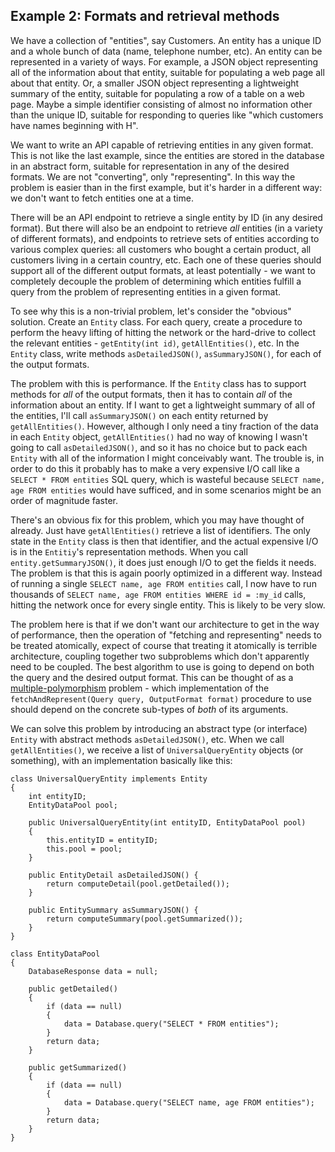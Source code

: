 ## Example 2: Formats and retrieval methods

We have a collection of "entities", say Customers. An entity has a unique ID and a whole bunch of data (name, telephone number, etc). An entity can be represented in a variety of ways. For example, a JSON object representing all of the information about that entity, suitable for populating a web page all about that entity. Or, a smaller JSON object representing a lightweight summary of the entity, suitable for populating a row of a table on a web page. Maybe a simple identifier consisting of almost no information other than the unique ID, suitable for responding to queries like "which customers have names beginning with H".

We want to write an API capable of retrieving entities in any given format. This is not like the last example, since the entities are stored in the database in an abstract form, suitable for representation in any of the desired formats. We are not "converting", only "representing". In this way the problem is easier than in the first example, but it's harder in a different way: we don't want to fetch entities one at a time.

There will be an API endpoint to retrieve a single entity by ID (in any desired format). But there will also be an endpoint to retrieve *all* entities (in a variety of different formats), and endpoints to retrieve sets of entities according to various complex queries: all customers who bought a certain product, all customers living in a certain country, etc. Each one of these queries should support all of the different output formats, at least potentially - we want to completely decouple the problem of determining which entities fulfill a query from the problem of representing entities in a given format.

To see why this is a non-trivial problem, let's consider the "obvious" solution. Create an `Entity` class. For each query, create a procedure to perform the heavy lifting of hitting the network or the hard-drive to collect the relevant entities - `getEntity(int id)`, `getAllEntities()`, etc. In the `Entity` class, write methods `asDetailedJSON()`, `asSummaryJSON()`, for each of the output formats.

The problem with this is performance. If the `Entity` class has to support methods for *all* of the output formats, then it has to contain *all* of the information about an entity. If I want to get a lightweight summary of all of the entities, I'll call `asSummaryJSON()` on each entity returned by `getAllEntities()`. However, although I only need a tiny fraction of the data in each `Entity` object, `getAllEntities()` had no way of knowing I wasn't going to call `asDetailedJSON()`, and so it has no choice but to pack each `Entity` with all of the information I might conceivably want. The trouble is, in order to do this it probably has to make a very expensive I/O call like a `SELECT * FROM entities` SQL query, which is wasteful because `SELECT name, age FROM entities` would have sufficed, and in some scenarios might be an order of magnitude faster.

There's an obvious fix for this problem, which you may have thought of already. Just have `getAllEntities()` retrieve a list of identifiers. The only state in the `Entity` class is then that identifier, and the actual expensive I/O is in the `Entitiy`'s representation methods. When you call `entity.getSummaryJSON()`, it does just enough I/O to get the fields it needs. The problem is that this is again poorly optimized in a different way. Instead of running a single `SELECT name, age FROM entities` call, I now have to run thousands of `SELECT name, age FROM entities WHERE id = :my_id` calls, hitting the network once for every single entity. This is likely to be very slow.

The problem here is that if we don't want our architecture to get in the way of performance, then the operation of "fetching and representing" needs to be treated atomically, expect of course that treating it atomically is terrible architecture, coupling together two subproblems which don't apparently need to be coupled. The best algorithm to use is going to depend on both the query and the desired output format. This can be thought of as a [multiple-polymorphism](multiple-polymorphism.md) problem - which implementation of the `fetchAndRepresent(Query query, OutputFormat format)` procedure to use should depend on the concrete sub-types of *both* of its arguments.

 We can solve this problem by introducing an abstract type (or interface) `Entity` with abstract methods `asDetailedJSON()`, etc. When we call `getAllEntities()`, we receive a list of `UniversalQueryEntity` objects (or something), with an implementation basically like this:

```
class UniversalQueryEntity implements Entity
{
	int entityID;
	EntityDataPool pool;
	
	public UniversalQueryEntity(int entityID, EntityDataPool pool)
	{
		this.entityID = entityID;
		this.pool = pool;
	}

	public EntityDetail asDetailedJSON() {
		return computeDetail(pool.getDetailed());
	}
	
	public EntitySummary asSummaryJSON() {
		return computeSummary(pool.getSummarized());
	}
}

class EntityDataPool
{
	DatabaseResponse data = null;

	public getDetailed()
	{
		if (data == null)
		{
			data = Database.query("SELECT * FROM entities");
		}
		return data;
	}
	
	public getSummarized()
	{
		if (data == null)
		{
			data = Database.query("SELECT name, age FROM entities");
		}
		return data;
	}
}
```

